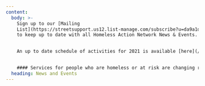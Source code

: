 ```yaml
---
content:
  body: >-
    Sign up to our [Mailing
    List](https://streetsupport.us12.list-manage.com/subscribe?u=da9a1d4bb2b1a69a981456972&id=3c6ae13085)
    to keep up to date with all Homeless Action Network News & Events.


    An up to date schedule of activities for 2021 is available [here](/assets/uploads/2021-schedule.pdf).


    #### Services for people who are homeless or at risk are changing rapidly right now. The best place for the latest on where to get help in Greater Manchester is at [streetsupport.net](https://streetsupport.net), and we will post any major service changes the Network is aware of here.
  heading: News and Events
---
```

